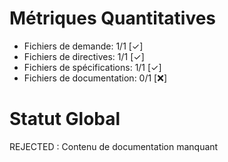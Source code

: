 # Métriques Quantitatives
- Fichiers de demande: 1/1 [✓]
- Fichiers de directives: 1/1 [✓] 
- Fichiers de spécifications: 1/1 [✓]
- Fichiers de documentation: 0/1 [❌]

# Statut Global
REJECTED : Contenu de documentation manquant
